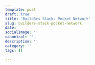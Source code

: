 ```yaml
---
template: post
draft: true
title: 'Build3rs Stack: Pocket Network'
slug: builders-stack-pocket-network
date: 
socialImage: ''
canonical: ''
description: ''
category: ''
tags: []

---
```

